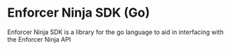 # Enforcer Ninja SDK (Go)
Enforcer Ninja SDK is a library for the go language to aid in interfacing with the Enforcer Ninja API